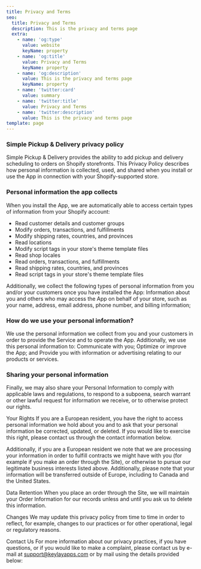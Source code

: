 ```yaml
---
title: Privacy and Terms
seo:
  title: Privacy and Terms
  description: This is the privacy and terms page
  extra:
    - name: 'og:type'
      value: website
      keyName: property
    - name: 'og:title'
      value: Privacy and Terms
      keyName: property
    - name: 'og:description'
      value: This is the privacy and terms page
      keyName: property
    - name: 'twitter:card'
      value: summary
    - name: 'twitter:title'
      value: Privacy and Terms
    - name: 'twitter:description'
      value: This is the privacy and terms page
template: page
---
```

### Simple Pickup & Delivery privacy policy

Simple Pickup & Delivery provides the ability to add pickup and delivery scheduling to orders on Shopify storefronts. This Privacy Policy describes how personal information is collected, used, and shared when you install or use the App in connection with your Shopify-supported store.

### Personal information the app collects

When you install the App, we are automatically able to access certain types of information from your Shopify account:

*   Read customer details and customer groups   
*   Modify orders, transactions, and fulfillments
*   Modify shipping rates, countries, and provinces
*   Read locations
*   Modify script tags in your store's theme template files
*   Read shop locales
*   Read orders, transactions, and fulfillments
*   Read shipping rates, countries, and provinces
*   Read script tags in your store's theme template files

Additionally, we collect the following types of personal information from you and/or your customers once you have installed the App: Information about you and others who may access the App on behalf of your store, such as your name, address, email address, phone number, and billing information;

### How do we use your personal information?

We use the personal information we collect from you and your customers in order to provide the Service and to operate the App. Additionally, we use this personal information to: Communicate with you; Optimize or improve the App; and Provide you with information or advertising relating to our products or services.

### Sharing your personal information

Finally, we may also share your Personal Information to comply with applicable laws and regulations, to respond to a subpoena, search warrant or other lawful request for information we receive, or to otherwise protect our rights.

Your Rights If you are a European resident, you have the right to access personal information we hold about you and to ask that your personal information be corrected, updated, or deleted. If you would like to exercise this right, please contact us through the contact information below.

Additionally, if you are a European resident we note that we are processing your information in order to fulfill contracts we might have with you (for example if you make an order through the Site), or otherwise to pursue our legitimate business interests listed above. Additionally, please note that your information will be transferred outside of Europe, including to Canada and the United States.

Data Retention When you place an order through the Site, we will maintain your Order Information for our records unless and until you ask us to delete this information.

Changes We may update this privacy policy from time to time in order to reflect, for example, changes to our practices or for other operational, legal or regulatory reasons.

Contact Us For more information about our privacy practices, if you have questions, or if you would like to make a complaint, please contact us by e-mail at <support@keylayapps.com> or by mail using the details provided below:
